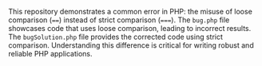 This repository demonstrates a common error in PHP: the misuse of loose comparison (`==`) instead of strict comparison (`===`). The `bug.php` file showcases code that uses loose comparison, leading to incorrect results. The `bugSolution.php` file provides the corrected code using strict comparison.  Understanding this difference is critical for writing robust and reliable PHP applications.